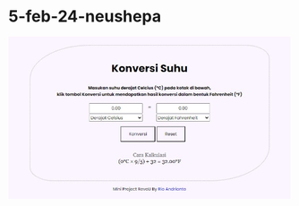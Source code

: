 # 5-feb-24-neushepa
![Images_01](https://github.com/revou-fundamental-course/5-feb-24-neushepa/blob/main/images/Images_01.jpg)
